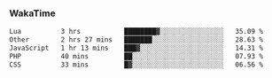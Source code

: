 ### WakaTime

<!--START_SECTION:waka-->

```txt
Lua          3 hrs           ████████▓░░░░░░░░░░░░░░░░   35.09 %
Other        2 hrs 27 mins   ███████░░░░░░░░░░░░░░░░░░   28.63 %
JavaScript   1 hr 13 mins    ███▓░░░░░░░░░░░░░░░░░░░░░   14.31 %
PHP          40 mins         ██░░░░░░░░░░░░░░░░░░░░░░░   07.93 %
CSS          33 mins         █▓░░░░░░░░░░░░░░░░░░░░░░░   06.56 %
```

<!--END_SECTION:waka-->
